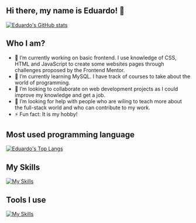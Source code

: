 ## Hi there, my name is Eduardo! 👋
[![Eduardo's GitHub stats](https://github-readme-stats.vercel.app/api?username=EduFlp&show_icons=true&include_all_commits=true&theme=highcontrast)](https://github.com/EduFlp) 

## Who I am? 
- 🔭 I’m currently working on basic frontend. I use knowledge of CSS, HTML and JavaScript to create some websites pages through challenges proposed by the Frontend Mentor.
- 🌱 I’m currently learning MySQL. I have track of courses to take about the world of programming.
- 👯 I’m looking to collaborate on web development projects as I could improve my knowledge and get a job.
- 🤔 I’m looking for help with people who are wiling to teach more about the full-stack world and who can contribute to my work.
- ⚡ Fun fact: It is my hobby!
## Most used programming language
[![Eduardo's Top Langs](https://github-readme-stats.vercel.app/api/top-langs/?username=EduFlp&layout=compact&langs_count=10&theme=highcontrast)](https://github.com/EduFlp?tab=repositories)

## My Skills
[![My Skills](https://skillicons.dev/icons?i=html,css,javascript,java,python,c,cpp,mysql,bootstrap,&perline=7)](https://skillicons.dev)

## Tools I use
[![My Skills](https://skillicons.dev/icons?i=git,vscode,github&perline=7)](https://skillicons.dev)

